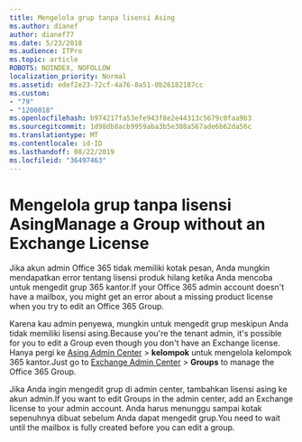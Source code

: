 ```yaml
---
title: Mengelola grup tanpa lisensi Asing
ms.author: dianef
author: dianef77
ms.date: 5/23/2018
ms.audience: ITPro
ms.topic: article
ROBOTS: NOINDEX, NOFOLLOW
localization_priority: Normal
ms.assetid: edef2e23-72cf-4a76-8a51-0b26182187cc
ms.custom:
- "79"
- "1200018"
ms.openlocfilehash: b974217fa53efe943f8e2e44313c5679c0faa9b3
ms.sourcegitcommit: 1d98db8acb9959aba3b5e308a567ade6b62da56c
ms.translationtype: MT
ms.contentlocale: id-ID
ms.lasthandoff: 08/22/2019
ms.locfileid: "36497463"
---
```

# <a name="manage-a-group-without-an-exchange-license"></a><span data-ttu-id="5847c-102">Mengelola grup tanpa lisensi Asing</span><span class="sxs-lookup"><span data-stu-id="5847c-102">Manage a Group without an Exchange License</span></span>

<span data-ttu-id="5847c-103">Jika akun admin Office 365 tidak memiliki kotak pesan, Anda mungkin mendapatkan error tentang lisensi produk hilang ketika Anda mencoba untuk mengedit grup 365 kantor.</span><span class="sxs-lookup"><span data-stu-id="5847c-103">If your Office 365 admin account doesn't have a mailbox, you might get an error about a missing product license when you try to edit an Office 365 Group.</span></span>
  
<span data-ttu-id="5847c-104">Karena kau admin penyewa, mungkin untuk mengedit grup meskipun Anda tidak memiliki lisensi asing.</span><span class="sxs-lookup"><span data-stu-id="5847c-104">Because you're the tenant admin, it's possible for you to edit a Group even though you don't have an Exchange license.</span></span> <span data-ttu-id="5847c-105">Hanya pergi ke [Asing Admin Center](https://outlook.office365.com/ecp.aspx) \> **kelompok** untuk mengelola kelompok 365 kantor.</span><span class="sxs-lookup"><span data-stu-id="5847c-105">Just go to [Exchange Admin Center](https://outlook.office365.com/ecp.aspx) \> **Groups** to manage the Office 365 Group.</span></span>
  
<span data-ttu-id="5847c-106">Jika Anda ingin mengedit grup di admin center, tambahkan lisensi asing ke akun admin.</span><span class="sxs-lookup"><span data-stu-id="5847c-106">If you want to edit Groups in the admin center, add an Exchange license to your admin account.</span></span> <span data-ttu-id="5847c-107">Anda harus menunggu sampai kotak sepenuhnya dibuat sebelum Anda dapat mengedit grup.</span><span class="sxs-lookup"><span data-stu-id="5847c-107">You need to wait until the mailbox is fully created before you can edit a group.</span></span>
  